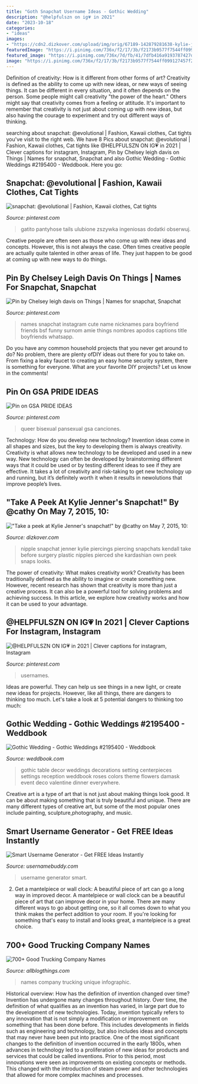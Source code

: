 ```yaml
---
title: "Goth Snapchat Username Ideas - Gothic Wedding"
description: "@helpfulszn on ig💗 in 2021"
date: "2023-10-18"
categories:
- "ideas"
images:
- "https://cdn2.dizkover.com/upload/img/orig/67189-142879281638-kylie-jenner-snapchat.png"
featuredImage: "https://i.pinimg.com/736x/f2/17/3b/f2173b9577f7544ff099127457f2a66b--cat-tights-cat-leggings.jpg"
featured_image: "https://i.pinimg.com/736x/7d/fb/41/7dfb416a9193787427d04f5951907d84.jpg"
image: "https://i.pinimg.com/736x/f2/17/3b/f2173b9577f7544ff099127457f2a66b--cat-tights-cat-leggings.jpg"
---
```



Definition of creativity: How is it different from other forms of art?
Creativity is defined as the ability to come up with new ideas, or new ways of seeing things. It can be different in every situation, and it often depends on the person. Some people might call creativity "the power of the heart." Others might say that creativity comes from a feeling or attitude. It's important to remember that creativity is not just about coming up with new ideas, but also having the courage to experiment and try out different ways of thinking.

	

		
searching about snapchat: @evolutional | Fashion, Kawaii clothes, Cat tights you've visit to the right web. We have 8 Pics about snapchat: @evolutional | Fashion, Kawaii clothes, Cat tights like @HELPFULSZN ON IG💗 in 2021 | Clever captions for instagram, Instagram, Pin by Chelsey leigh davis on Things | Names for snapchat, Snapchat and also Gothic Wedding - Gothic Weddings #2195400 - Weddbook. Here you go:
		
    
## Snapchat: @evolutional | Fashion, Kawaii Clothes, Cat Tights

<img loading=lazy src="https://i.pinimg.com/736x/f2/17/3b/f2173b9577f7544ff099127457f2a66b--cat-tights-cat-leggings.jpg" onerror="this.onerror=null;this.src='https://tse2.mm.bing.net/th?id=OIP.aoH8fOEmdqkfOrFSiMeO9wDgEs&amp;pid=15.1';" alt="snapchat: @evolutional | Fashion, Kawaii clothes, Cat tights">

_Source: pinterest.com_

>gatito pantyhose tails ulubione zszywka ingeniosas dodatki obserwuj. 

	

Creative people are often seen as those who come up with new ideas and concepts. However, this is not always the case. Often times creative people are actually quite talented in other areas of life. They just happen to be good at coming up with new ways to do things.

    
## Pin By Chelsey Leigh Davis On Things | Names For Snapchat, Snapchat

<img loading=lazy src="https://i.pinimg.com/736x/3e/22/da/3e22da9b949529f635b3ea2ac68fb08e.jpg" onerror="this.onerror=null;this.src='https://tse3.mm.bing.net/th?id=OIP.dX81ItZDMEkeiZpPqF_sDAHaNJ&amp;pid=15.1';" alt="Pin by Chelsey leigh davis on Things | Names for snapchat, Snapchat">

_Source: pinterest.com_

>names snapchat instagram cute name nicknames para boyfriend friends bsf funny surnom amie things nombres apodos captions title boyfriends whatsapp. 

	

Do you have any common household projects that you never get around to do? No problem, there are plenty ofDIY ideas out there for you to take on. From fixing a leaky faucet to creating an easy home security system, there is something for everyone. What are your favorite DIY projects? Let us know in the comments!

    
## Pin On GSA PRIDE IDEAS

<img loading=lazy src="https://i.pinimg.com/736x/7d/fb/41/7dfb416a9193787427d04f5951907d84.jpg" onerror="this.onerror=null;this.src='https://tse3.mm.bing.net/th?id=OIP.V5PNkhr_p4uVCDpiNGoK3gHaNK&amp;pid=15.1';" alt="Pin on GSA PRIDE IDEAS">

_Source: pinterest.com_

>queer bisexual pansexual gsa canciones. 

	

Technology: How do you develop new technology?
Invention ideas come in all shapes and sizes, but the key to developing them is always creativity. Creativity is what allows new technology to be developed and used in a new way. New technology can often be developed by brainstorming different ways that it could be used or by testing different ideas to see if they are effective. It takes a lot of creativity and risk-taking to get new technology up and running, but it’s definitely worth it when it results in newolutions that improve people’s lives.

    
## &quot;Take A Peek At Kylie Jenner&#039;s Snapchat!&quot; By @cathy On May 7, 2015, 10:

<img loading=lazy src="https://cdn2.dizkover.com/upload/img/orig/67189-142879281638-kylie-jenner-snapchat.png" onerror="this.onerror=null;this.src='https://tse3.mm.bing.net/th?id=OIP.QuU8A7xSoWEBBejKCIEF4gHaNJ&amp;pid=15.1';" alt="&quot;Take a peek at Kylie Jenner&#039;s snapchat!&quot; by @cathy on May 7, 2015, 10:">

_Source: dizkover.com_

>nipple snapchat jenner kylie piercings piercing snapchats kendall take before surgery plastic nipples pierced she kardashian own peek snaps looks. 

	

The power of creativity: What makes creativity work?
Creativity has been traditionally defined as the ability to imagine or create something new. However, recent research has shown that creativity is more than just a creative process. It can also be a powerful tool for solving problems and achieving success. In this article, we explore how creativity works and how it can be used to your advantage.

    
## @HELPFULSZN ON IG💗 In 2021 | Clever Captions For Instagram, Instagram

<img loading=lazy src="https://i.pinimg.com/736x/e2/59/bd/e259bd718495783957e1394ac828d25f.jpg" onerror="this.onerror=null;this.src='https://tse1.mm.bing.net/th?id=OIP.gpt7Cl97BH-7iVtOpHgszgHaHa&amp;pid=15.1';" alt="@HELPFULSZN ON IG💗 in 2021 | Clever captions for instagram, Instagram">

_Source: pinterest.com_

>usernames. 

	

Ideas are powerful. They can help us see things in a new light, or create new ideas for projects. However, like all things, there are dangers to thinking too much. Let's take a look at 5 potential dangers to thinking too much:

    
## Gothic Wedding - Gothic Weddings #2195400 - Weddbook

<img loading=lazy src="http://s3.weddbook.me/t1/2/1/9/2195400/gothic-weddings.jpg" onerror="this.onerror=null;this.src='https://tse4.mm.bing.net/th?id=OIP.6Chxsjob4WDAzvb0HfV38wHaLG&amp;pid=15.1';" alt="Gothic Wedding - Gothic Weddings #2195400 - Weddbook">

_Source: weddbook.com_

>gothic table decor weddings decorations setting centerpieces settings reception weddbook roses colors theme flowers damask event deco valentine dinner everywhere. 

	

Creative art is a type of art that is not just about making things look good. It can be about making something that is truly beautiful and unique. There are many different types of creative art, but some of the most popular ones include painting, sculpture,photography, and music.

    
## Smart Username Generator - Get FREE Ideas Instantly

<img loading=lazy src="https://www.usernamebuddy.com/wp-content/uploads/smart-username-generator.png" onerror="this.onerror=null;this.src='https://tse4.mm.bing.net/th?id=OIP.0cwCBV0m9OGANJmnJctCdQHaHa&amp;pid=15.1';" alt="Smart Username Generator - Get FREE Ideas Instantly">

_Source: usernamebuddy.com_

>username generator smart. 

	

2. Get a mantelpiece or wall clock: A beautiful piece of art can go a long way in improved decor.
A mantelpiece or wall clock can be a beautiful piece of art that can improve decor in your home. There are many different ways to go about getting one, so it all comes down to what you think makes the perfect addition to your room. If you're looking for something that's easy to install and looks great, a mantelpiece is a great choice.

    
## 700+ Good Trucking Company Names

<img loading=lazy src="https://1.bp.blogspot.com/-cR_xpToLCUs/XuJQ2ziNeII/AAAAAAAAXXY/OniI6NQg_Ps2gJ7Dqa7v94fkVyf_elkwgCK4BGAsYHg/s3722/12.png" onerror="this.onerror=null;this.src='https://tse2.mm.bing.net/th?id=OIP.HVrawQQRIVkjTTXq2kA0QQHaRO&amp;pid=15.1';" alt="700+ Good Trucking Company Names">

_Source: allblogthings.com_

>names company trucking unique infographic. 

	

Historical overview: How has the definition of invention changed over time?
Invention has undergone many changes throughout history. Over time, the definition of what qualifies as an invention has varied, in large part due to the development of new technologies. Today, invention typically refers to any innovation that is not simply a modification or improvement on something that has been done before. This includes developments in fields such as engineering and technology, but also includes ideas and concepts that may never have been put into practice.
One of the most significant changes to the definition of invention occurred in the early 1800s, when advances in technology led to a proliferation of new ideas for products and services that could be called inventions. Prior to this period, most innovations were seen as improvements on existing concepts or methods. This changed with the introduction of steam power and other technologies that allowed for more complex machines and processes.

